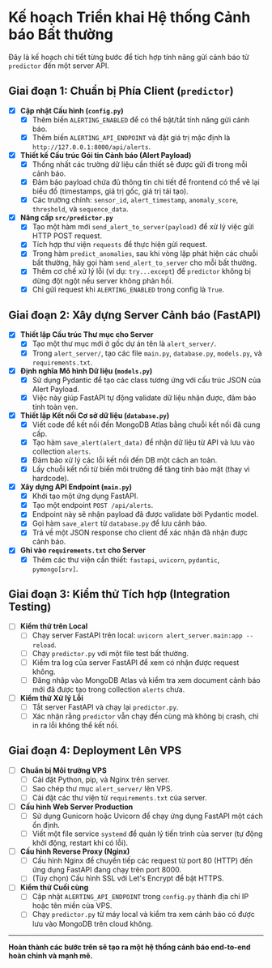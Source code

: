 # Kế hoạch Triển khai Hệ thống Cảnh báo Bất thường

Đây là kế hoạch chi tiết từng bước để tích hợp tính năng gửi cảnh báo từ `predictor` đến một server API.

## Giai đoạn 1: Chuẩn bị Phía Client (`predictor`)

-   [x] **Cập nhật Cấu hình (`config.py`)**
    -   [x] Thêm biến `ALERTING_ENABLED` để có thể bật/tắt tính năng gửi cảnh báo.
    -   [x] Thêm biến `ALERTING_API_ENDPOINT` và đặt giá trị mặc định là `http://127.0.0.1:8000/api/alerts`.

-   [x] **Thiết kế Cấu trúc Gói tin Cảnh báo (Alert Payload)**
    -   [x] Thống nhất các trường dữ liệu cần thiết sẽ được gửi đi trong mỗi cảnh báo.
    -   [x] Đảm bảo payload chứa đủ thông tin chi tiết để frontend có thể vẽ lại biểu đồ (timestamps, giá trị gốc, giá trị tái tạo).
    -   [x] Các trường chính: `sensor_id`, `alert_timestamp`, `anomaly_score`, `threshold`, và `sequence_data`.

-   [x] **Nâng cấp `src/predictor.py`**
    -   [x] Tạo một hàm mới `send_alert_to_server(payload)` để xử lý việc gửi HTTP POST request.
    -   [x] Tích hợp thư viện `requests` để thực hiện gửi request.
    -   [x] Trong hàm `predict_anomalies`, sau khi vòng lặp phát hiện các chuỗi bất thường, hãy gọi hàm `send_alert_to_server` cho mỗi bất thường.
    -   [x] Thêm cơ chế xử lý lỗi (ví dụ: `try...except`) để `predictor` không bị dừng đột ngột nếu server không phản hồi.
    -   [x] Chỉ gửi request khi `ALERTING_ENABLED` trong config là `True`.

## Giai đoạn 2: Xây dựng Server Cảnh báo (FastAPI)

-   [x] **Thiết lập Cấu trúc Thư mục cho Server**
    -   [x] Tạo một thư mục mới ở gốc dự án tên là `alert_server/`.
    -   [x] Trong `alert_server/`, tạo các file `main.py`, `database.py`, `models.py`, và `requirements.txt`.

-   [x] **Định nghĩa Mô hình Dữ liệu (`models.py`)**
    -   [x] Sử dụng Pydantic để tạo các class tương ứng với cấu trúc JSON của Alert Payload.
    -   [x] Việc này giúp FastAPI tự động validate dữ liệu nhận được, đảm bảo tính toàn vẹn.

-   [x] **Thiết lập Kết nối Cơ sở dữ liệu (`database.py`)**
    -   [x] Viết code để kết nối đến MongoDB Atlas bằng chuỗi kết nối đã cung cấp.
    -   [x] Tạo hàm `save_alert(alert_data)` để nhận dữ liệu từ API và lưu vào collection `alerts`.
    -   [x] Đảm bảo xử lý các lỗi kết nối đến DB một cách an toàn.
    -   [x] Lấy chuỗi kết nối từ biến môi trường để tăng tính bảo mật (thay vì hardcode).

-   [x] **Xây dựng API Endpoint (`main.py`)**
    -   [x] Khởi tạo một ứng dụng FastAPI.
    -   [x] Tạo một endpoint `POST /api/alerts`.
    -   [x] Endpoint này sẽ nhận payload đã được validate bởi Pydantic model.
    -   [x] Gọi hàm `save_alert` từ `database.py` để lưu cảnh báo.
    -   [x] Trả về một JSON response cho client để xác nhận đã nhận được cảnh báo.

-   [x] **Ghi vào `requirements.txt` cho Server**
    -   [x] Thêm các thư viện cần thiết: `fastapi`, `uvicorn`, `pydantic`, `pymongo[srv]`.

## Giai đoạn 3: Kiểm thử Tích hợp (Integration Testing)

-   [ ] **Kiểm thử trên Local**
    -   [ ] Chạy server FastAPI trên local: `uvicorn alert_server.main:app --reload`.
    -   [ ] Chạy `predictor.py` với một file test bất thường.
    -   [ ] Kiểm tra log của server FastAPI để xem có nhận được request không.
    -   [ ] Đăng nhập vào MongoDB Atlas và kiểm tra xem document cảnh báo mới đã được tạo trong collection `alerts` chưa.

-   [ ] **Kiểm thử Xử lý Lỗi**
    -   [ ] Tắt server FastAPI và chạy lại `predictor.py`.
    -   [ ] Xác nhận rằng `predictor` vẫn chạy đến cùng mà không bị crash, chỉ in ra lỗi không thể kết nối.

## Giai đoạn 4: Deployment Lên VPS

-   [ ] **Chuẩn bị Môi trường VPS**
    -   [ ] Cài đặt Python, pip, và Nginx trên server.
    -   [ ] Sao chép thư mục `alert_server/` lên VPS.
    -   [ ] Cài đặt các thư viện từ `requirements.txt` của server.

-   [ ] **Cấu hình Web Server Production**
    -   [ ] Sử dụng Gunicorn hoặc Uvicorn để chạy ứng dụng FastAPI một cách ổn định.
    -   [ ] Viết một file service `systemd` để quản lý tiến trình của server (tự động khởi động, restart khi có lỗi).

-   [ ] **Cấu hình Reverse Proxy (Nginx)**
    -   [ ] Cấu hình Nginx để chuyển tiếp các request từ port 80 (HTTP) đến ứng dụng FastAPI đang chạy trên port 8000.
    -   [ ] (Tùy chọn) Cấu hình SSL với Let's Encrypt để bật HTTPS.

-   [ ] **Kiểm thử Cuối cùng**
    -   [ ] Cập nhật `ALERTING_API_ENDPOINT` trong `config.py` thành địa chỉ IP hoặc tên miền của VPS.
    -   [ ] Chạy `predictor.py` từ máy local và kiểm tra xem cảnh báo có được lưu vào MongoDB trên cloud không.

---
**Hoàn thành các bước trên sẽ tạo ra một hệ thống cảnh báo end-to-end hoàn chỉnh và mạnh mẽ.**
